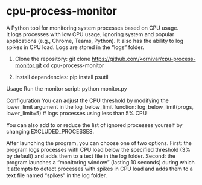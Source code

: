 # cpu-process-monitor
A Python tool for monitoring system processes based on CPU usage.  
It logs processes with low CPU usage, ignoring system and popular applications  (e.g., Chrome, Teams, Python). It also has the ability to log spikes in CPU load.
Logs are stored in the “logs” folder.

1. Clone the repository:
git clone https://github.com/kornivar/cpu-process-monitor.git
cd cpu-process-monitor

2. Install dependencies:
pip install psutil

Usage
Run the monitor script:
python monitor.py

Configuration
You can adjust the CPU threshold by modifying the lower_limit argument in the log_below_limit function:
log_below_limit(progs, lower_limit=5) # logs processes using less than 5% CPU

You can also add to or reduce the list of ignored processes yourself by changing EXCLUDED_PROCESSES.

After launching the program, you can choose one of two options. 
First: the program logs processes with CPU load below the specified threshold (3% by default) and adds them to a text file in the log folder.
Second: the program launches a “monitoring window” (lasting 10 seconds) during which it attempts to detect processes with spikes in CPU load and adds them to a text file named “spikes” in the log folder.

